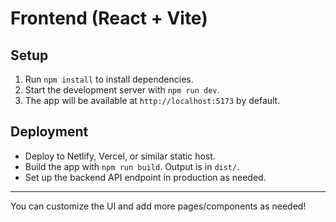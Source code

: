 # Frontend (React + Vite)

## Setup
1. Run `npm install` to install dependencies.
2. Start the development server with `npm run dev`.
3. The app will be available at `http://localhost:5173` by default.

## Deployment
- Deploy to Netlify, Vercel, or similar static host.
- Build the app with `npm run build`. Output is in `dist/`.
- Set up the backend API endpoint in production as needed.

---

You can customize the UI and add more pages/components as needed!
